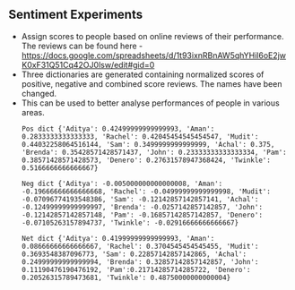 ## Sentiment Experiments

* Assign scores to people based on online reviews of their performance. The reviews can be found here - https://docs.google.com/spreadsheets/d/1t93ixnRBnAW5qhYHil6oE2jwK0xF31Q51Cq42OJ0lsw/edit#gid=0
* Three dictionaries are generated containing normalized scores of positive, negative and combined score reviews. The names have been changed.
* This can be used to better analyse performances of people in various areas. 
  ```
  Pos dict {'Aditya': 0.42499999999999993, 'Aman': 0.2833333333333333, 'Rachel': 0.42045454545454547, 'Mudit': 0.44032258064516144, 'Sam': 0.3499999999999999, 'Achal': 0.375, 'Brenda': 0.35428571428571437, 'John': 0.23333333333333334, 'Pam': 0.38571428571428573, 'Denero': 0.27631578947368424, 'Twinkle': 0.5166666666666667}

  Neg dict {'Aditya': -0.005000000000000008, 'Aman': -0.19666666666666668, 'Rachel': -0.04999999999999998, 'Mudit': -0.07096774193548386, 'Sam': -0.12142857142857141, 'Achal': -0.12499999999999997, 'Brenda': -0.0257142857142857, 'John': -0.12142857142857148, 'Pam': -0.16857142857142857, 'Denero': -0.07105263157894737, 'Twinkle': -0.02916666666666667}

  Net dict {'Aditya': 0.41999999999999993, 'Aman': 0.08666666666666667, 'Rachel': 0.3704545454545455, 'Mudit': 0.3693548387096773, 'Sam': 0.22857142857142865, 'Achal': 0.24999999999999994, 'Brenda': 0.32857142857142857, 'John': 0.11190476190476192, 'Pam':0.21714285714285722, 'Denero': 0.20526315789473681, 'Twinkle': 0.48750000000000004}
  ```
